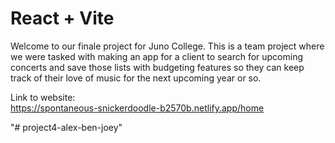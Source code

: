 # React + Vite

Welcome to our finale project for Juno College.  This is a team project where we were tasked with making an app for a client to search for upcoming concerts and save those lists with budgeting features so they can keep track of their love of music for the next upcoming year or so.

Link to website:  
https://spontaneous-snickerdoodle-b2570b.netlify.app/home

"# project4-alex-ben-joey" 
